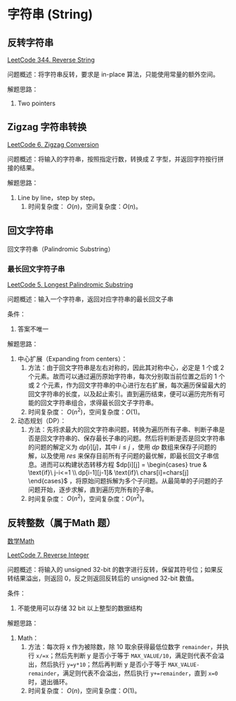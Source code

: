 # 字符串 (String)


## 反转字符串

[LeetCode 344. Reverse String](https://leetcode.com/problems/reverse-string/)

问题概述：将字符串反转，要求是 in-place 算法，只能使用常量的额外空间。

解题思路：
1. Two pointers


## Zigzag 字符串转换

[LeetCode 6. Zigzag Conversion](https://leetcode.com/problems/zigzag-conversion/)

问题概述：将输入的字符串，按照指定行数，转换成 Z 字型，并返回字符按行拼接的结果。

解题思路：
1. Line by line，step by step。
	1. 时间复杂度： $O(n)$，空间复杂度：$O(n)$。 


## 回文字符串

回文字符串（Palindromic Substring）

### 最长回文字符子串

[LeetCode 5. Longest Palindromic Substring](https://leetcode.com/problems/longest-palindromic-substring/)

问题概述：输入一个字符串，返回对应字符串的最长回文子串

条件：
1. 答案不唯一

解题思路：
1. 中心扩展（Expanding from centers）：
	1. 方法：由于回文字符串是左右对称的，因此其对称中心，必定是 1 个或 2 个元素。故而可以通过遍历原始字符串，每次分别取当前位置之后的 1 个或 2 个元素，作为回文字符串的中心进行左右扩展，每次遍历保留最大的回文字符串的长度，以及起止索引。直到遍历结束，便可以遍历完所有可能的回文字符串组合，求得最长回文子字符串。
	2. 时间复杂度： $O(n^2)$，空间复杂度：$O(1)$。 
2. 动态规划（DP）：
	1. 方法：先将求最大的回文字符串问题，转换为遍历所有子串、判断子串是否是回文字符串的、保存最长子串的问题。然后将判断是否是回文字符串的问题的解定义为 $dp[i][j]$，其中 $i\leq j$ ，使用 $dp$ 数组来保存子问题的解，以及使用 $res$ 来保存目前所有子问题的最优解，即最长回文子串信息。进而可以构建状态转移方程 $dp[i][j] = \begin{cases} true & \text{if}\ j-i<=1 \\ dp[i-1][j-1]& \text{if}\ chars[i]=chars[j] \end{cases}$ ，将原始问题拆解为多个子问题。从最简单的子问题的子问题开始，逐步求解，直到遍历完所有的子串。
	2. 时间复杂度： $O(n^2)$，空间复杂度：$O(n^2)$。 



## 反转整数（属于Math 题）

[数学Math](learning/subjects/Computer/Data-Structures-and-Algorithm/Algorithms/Elementary/数学Math.md)

[LeetCode 7. Reverse Integer](https://leetcode.com/problems/reverse-integer/)


问题概述：将输入的 unsigned 32-bit 的数字进行反转，保留其符号位；如果反转结果溢出，则返回 0，反之则返回反转后的 unsigned 32-bit 数值。

条件：
1. 不能使用可以存储 32 bit 以上整型的数据结构

解题思路：
1. Math：
	1. 方法：每次将 x 作为被除数，除 10 取余获得最低位数字 `remainder`，并执行 `x/=x`；然后先判断 y 是否小于等于 `MAX_VALUE/10`，满足则代表不会溢出，然后执行 `y=y*10`；然后再判断 y 是否小于等于 `MAX_VALUE-remainder`，满足则代表不会溢出，然后执行 `y+=remainder`，直到 `x=0` 时，退出循环。
	2. 时间复杂度： $O(n)$，空间复杂度：$O(1)$。 


